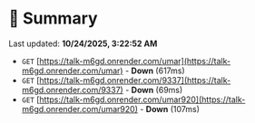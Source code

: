 # 📖 Summary
Last updated: **10/24/2025, 3:22:52 AM**

- `GET` [https://talk-m6gd.onrender.com/umar](https://talk-m6gd.onrender.com/umar) - **Down** (617ms)
- `GET` [https://talk-m6gd.onrender.com/9337](https://talk-m6gd.onrender.com/9337) - **Down** (69ms)
- `GET` [https://talk-m6gd.onrender.com/umar920](https://talk-m6gd.onrender.com/umar920) - **Down** (107ms)
